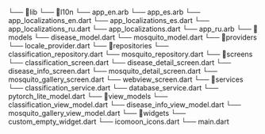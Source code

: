 ```

```

└── 📁lib
    └── 📁l10n
        └── app_en.arb
        └── app_es.arb
        └── app_localizations_en.dart
        └── app_localizations_es.dart
        └── app_localizations_ru.dart
        └── app_localizations.dart
        └── app_ru.arb
    └── 📁models
        └── disease_model.dart
        └── mosquito_model.dart
    └── 📁providers
        └── locale_provider.dart
    └── 📁repositories
        └── classification_repository.dart
        └── mosquito_repository.dart
    └── 📁screens
        └── classification_screen.dart
        └── disease_detail_screen.dart
        └── disease_info_screen.dart
        └── mosquito_detail_screen.dart
        └── mosquito_gallery_screen.dart
        └── webview_screen.dart
    └── 📁services
        └── classification_service.dart
        └── database_service.dart
        └── pytorch_lite_model.dart
    └── 📁view_models
        └── classification_view_model.dart
        └── disease_info_view_model.dart
        └── mosquito_gallery_view_model.dart
    └── 📁widgets
        └── custom_empty_widget.dart
        └── icomoon_icons.dart
    └── main.dart

```

```
